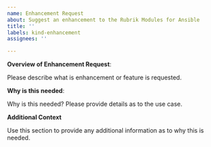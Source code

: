 ```yaml
---
name: Enhancement Request
about: Suggest an enhancement to the Rubrik Modules for Ansible
title: ''
labels: kind-enhancement
assignees: ''

---
```


<!-- Please only use this template for submitting enhancement requests -->

**Overview of Enhancement Request**:

Please describe what is enhancement or feature is requested. 

**Why is this needed**:

Why is this needed? Please provide details as to the use case.

**Additional Context**

Use this section to provide any additional information as to why this is needed. 
